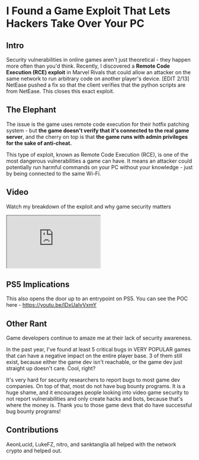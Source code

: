 # I Found a Game Exploit That Lets Hackers Take Over Your PC

## Intro
Security vulnerabilities in online games aren't just theoretical - they happen more often than you'd think.
Recently, I discovered a **Remote Code Execution (RCE) exploit** in Marvel Rivals that could allow an attacker on the same network to run arbitrary code on another player's device.
[EDIT 2/13] NetEase pushed a fix so that the client verifies that the python scripts are from NetEase. This closes this exact exploit.

## The Elephant
The issue is the game uses remote code execution for their hotfix patching system - but **the game doesn't verify that it's connected to the real game server**, and the cherry on top is that **the game runs with admin privileges for the sake of anti-cheat.**

This type of exploit, known as Remote Code Execution (RCE), is one of the most dangerous vulnerabilities a game can have. It means an attacker could potentially run harmful commands on your PC without your knowledge - just by being connected to the same Wi-Fi.

## Video
Watch my breakdown of the exploit and why game security matters
<iframe style="aspect-ratio:16/9;" width="50%" src="https://youtube.com/embed/sSXoH1xYIcE"></iframe>

## PS5 Implications
This also opens the door up to an entrypoint on PS5. You can see the POC here - https://youtu.be/IDxUaIvVxmY

## Other Rant
Game developers continue to amaze me at their lack of security awareness.

In the past year, I've found at least 5 critical bugs in VERY POPULAR games that can have a negative impact on the entire player base. 3 of them still exist, because either the game dev isn't reachable, or the game dev just straight up doesn't care. Cool, right?

It's very hard for security researchers to report bugs to most game dev companies.
On top of that, most do not have bug bounty programs. It is a huge shame, and it encourages people looking into video game security to not report vulnerabilities and only create hacks and bots, because that's where the money is. Thank you to those game devs that do have successful bug bounty programs!

## Contributions
AeonLucid, LukeFZ, nitro, and sanktanglia all helped with the network crypto and helped out.
